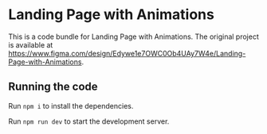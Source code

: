 
  # Landing Page with Animations

  This is a code bundle for Landing Page with Animations. The original project is available at https://www.figma.com/design/Edywe1e7OWC0Ob4UAy7W4e/Landing-Page-with-Animations.

  ## Running the code

  Run `npm i` to install the dependencies.

  Run `npm run dev` to start the development server.
  